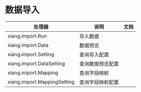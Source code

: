 # 数据导入

| 处理器                      | 说明             | 文档 |
| --------------------------- | ---------------- | ---- |
| xiang.import.Run            | 导入数据         |      |
| xiang.import.Data           | 数据预览         |      |
| xiang.import.Setting        | 查询导入配置     |      |
| xiang.import.DataSetting    | 查询数据预览配置 |      |
| xiang.import.Mapping        | 查询字段映射     |      |
| xiang.import.MappingSetting | 查询字段映射配置 |      |
